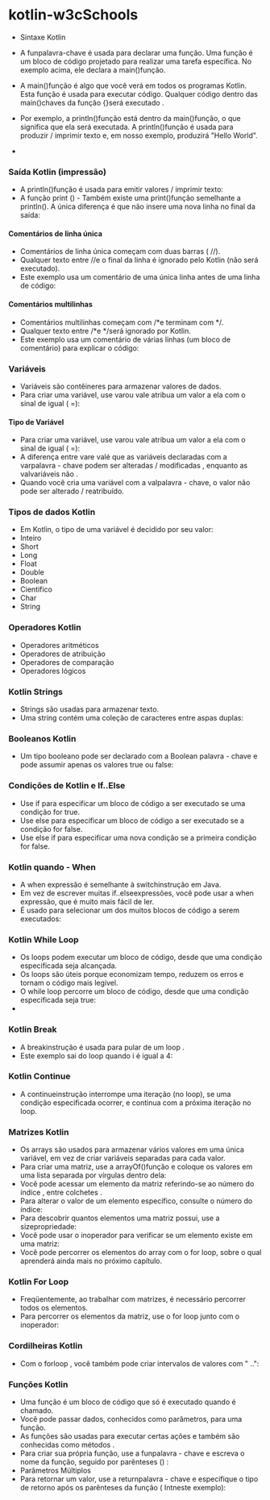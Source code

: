 # kotlin-w3cSchools
- Sintaxe Kotlin
- A funpalavra-chave é usada para declarar uma função. Uma função é um bloco de código projetado para realizar uma tarefa específica. No exemplo acima, ele declara a main()função.

- A main()função é algo que você verá em todos os programas Kotlin. Esta função é usada para executar código. Qualquer código dentro das main()chaves da função {}será executado .
- Por exemplo, a println()função está dentro da main()função, o que significa que ela será executada. A println()função é usada para produzir / imprimir texto e, em nosso exemplo, produzirá "Hello World".
- 
### Saída Kotlin (impressão)
- A println()função é usada para emitir valores / imprimir texto:
- A função print () - Também existe uma print()função semelhante a println(). A única diferença é que não insere uma nova linha no final da saída:

#### Comentários de linha única
- Comentários de linha única começam com duas barras ( //).
- Qualquer texto entre //e o final da linha é ignorado pelo Kotlin (não será executado).
- Este exemplo usa um comentário de uma única linha antes de uma linha de código:

#### Comentários multilinhas
- Comentários multilinhas começam com /*e terminam com */.
- Qualquer texto entre /*e */será ignorado por Kotlin.
- Este exemplo usa um comentário de várias linhas (um bloco de comentário) para explicar o código:

### Variáveis
- Variáveis são contêineres para armazenar valores de dados.
- Para criar uma variável, use varou vale atribua um valor a ela com o sinal de igual ( =):

#### Tipo de Variável
- Para criar uma variável, use varou vale atribua um valor a ela com o sinal de igual ( =):
- A diferença entre vare valé que as variáveis declaradas com a varpalavra - chave podem ser alteradas / modificadas , enquanto as valvariáveis não .
- Quando você cria uma variável com a valpalavra - chave, o valor não pode ser alterado / reatribuído.

###  Tipos de dados Kotlin
- Em Kotlin, o tipo de uma variável é decidido por seu valor:
- Inteiro
- Short
- Long
- Float
- Double
- Boolean
- Cientifico
- Char
- String

### Operadores Kotlin
- Operadores aritméticos
- Operadores de atribuição
- Operadores de comparação
- Operadores lógicos

### Kotlin Strings
- Strings são usadas para armazenar texto.
- Uma string contém uma coleção de caracteres entre aspas duplas:

### Booleanos Kotlin
- Um tipo booleano pode ser declarado com a Boolean palavra - chave e pode assumir apenas os valores true ou false:

### Condições de Kotlin e If..Else
- Use if para especificar um bloco de código a ser executado se uma condição for true.
- Use else para especificar um bloco de código a ser executado se a condição for false.
- Use else if para especificar uma nova condição se a primeira condição for false.

### Kotlin quando - When
- A when expressão é semelhante à switchinstrução em Java.
- Em vez de escrever muitas if..elseexpressões, você pode usar a when expressão, que é muito mais fácil de ler.
- É usado para selecionar um dos muitos blocos de código a serem executados:

### Kotlin While Loop
- Os loops podem executar um bloco de código, desde que uma condição especificada seja alcançada.
- Os loops são úteis porque economizam tempo, reduzem os erros e tornam o código mais legível.
- O while loop percorre um bloco de código, desde que uma condição especificada seja true:
- 
### Kotlin Break
- A breakinstrução é usada para pular de um loop .
- Este exemplo sai do loop quando i é igual a 4:
### Kotlin Continue
- A continueinstrução interrompe uma iteração (no loop), se uma condição especificada ocorrer, e continua com a próxima iteração no loop.

### Matrizes Kotlin
- Os arrays são usados para armazenar vários valores em uma única variável, em vez de criar variáveis separadas para cada valor.
- Para criar uma matriz, use a arrayOf()função e coloque os valores em uma lista separada por vírgulas dentro dela:
- Você pode acessar um elemento da matriz referindo-se ao número do índice , entre colchetes .
- Para alterar o valor de um elemento específico, consulte o número do índice:
- Para descobrir quantos elementos uma matriz possui, use a sizepropriedade:
- Você pode usar o inoperador para verificar se um elemento existe em uma matriz:
- Você pode percorrer os elementos do array com o for loop, sobre o qual aprenderá ainda mais no próximo capítulo.

### Kotlin For Loop
- Freqüentemente, ao trabalhar com matrizes, é necessário percorrer todos os elementos.
- Para percorrer os elementos da matriz, use o for loop junto com o inoperador:

### Cordilheiras Kotlin
- Com o forloop , você também pode criar intervalos de valores com " ..":

### Funções Kotlin
- Uma função é um bloco de código que só é executado quando é chamado.
- Você pode passar dados, conhecidos como parâmetros, para uma função.
- As funções são usadas para executar certas ações e também são conhecidas como métodos .
- Para criar sua própria função, use a funpalavra - chave e escreva o nome da função, seguido por parênteses () :
- Parâmetros Múltiplos
- Para retornar um valor, use a returnpalavra - chave e especifique o tipo de retorno após os parênteses da função ( Intneste exemplo):


